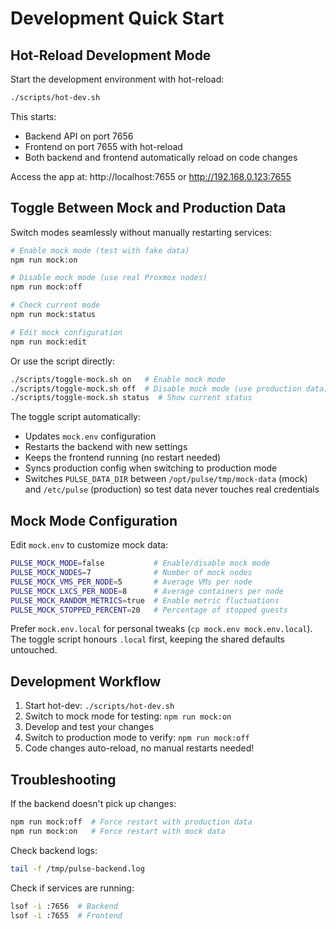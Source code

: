 # Development Quick Start

## Hot-Reload Development Mode

Start the development environment with hot-reload:

```bash
./scripts/hot-dev.sh
```

This starts:
- Backend API on port 7656
- Frontend on port 7655 with hot-reload
- Both backend and frontend automatically reload on code changes

Access the app at: http://localhost:7655 or http://192.168.0.123:7655

## Toggle Between Mock and Production Data

Switch modes seamlessly without manually restarting services:

```bash
# Enable mock mode (test with fake data)
npm run mock:on

# Disable mock mode (use real Proxmox nodes)
npm run mock:off

# Check current mode
npm run mock:status

# Edit mock configuration
npm run mock:edit
```

Or use the script directly:

```bash
./scripts/toggle-mock.sh on   # Enable mock mode
./scripts/toggle-mock.sh off  # Disable mock mode (use production data)
./scripts/toggle-mock.sh status  # Show current status
```

The toggle script automatically:
- Updates `mock.env` configuration
- Restarts the backend with new settings
- Keeps the frontend running (no restart needed)
- Syncs production config when switching to production mode
- Switches `PULSE_DATA_DIR` between `/opt/pulse/tmp/mock-data` (mock) and `/etc/pulse` (production) so test data never touches real credentials

## Mock Mode Configuration

Edit `mock.env` to customize mock data:

```bash
PULSE_MOCK_MODE=false           # Enable/disable mock mode
PULSE_MOCK_NODES=7              # Number of mock nodes
PULSE_MOCK_VMS_PER_NODE=5       # Average VMs per node
PULSE_MOCK_LXCS_PER_NODE=8      # Average containers per node
PULSE_MOCK_RANDOM_METRICS=true  # Enable metric fluctuations
PULSE_MOCK_STOPPED_PERCENT=20   # Percentage of stopped guests
```

Prefer `mock.env.local` for personal tweaks (`cp mock.env mock.env.local`). The toggle script honours `.local` first, keeping the shared defaults untouched.

## Development Workflow

1. Start hot-dev: `./scripts/hot-dev.sh`
2. Switch to mock mode for testing: `npm run mock:on`
3. Develop and test your changes
4. Switch to production mode to verify: `npm run mock:off`
5. Code changes auto-reload, no manual restarts needed!

## Troubleshooting

If the backend doesn't pick up changes:
```bash
npm run mock:off  # Force restart with production data
npm run mock:on   # Force restart with mock data
```

Check backend logs:
```bash
tail -f /tmp/pulse-backend.log
```

Check if services are running:
```bash
lsof -i :7656  # Backend
lsof -i :7655  # Frontend
```
